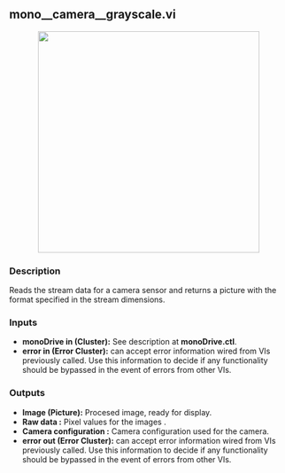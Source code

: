 ## mono__camera__grayscale.vi
<p align="center">
<img src="https://github.com/monoDriveIO/client/raw/master/WikiPhotos/LV_client/sensors/mono__camera__grayscalec.png" width="400"  />
</p>

### Description
Reads the stream data for a camera sensor  and returns a picture with the format specified in the stream dimensions.

### Inputs

- **monoDrive in (Cluster):** See description at **monoDrive.ctl**.
- **error in (Error Cluster):** can accept error information wired from VIs previously called. Use this information to decide if any functionality should be bypassed in the event of errors from other VIs.


### Outputs
- **Image (Picture):** Procesed image, ready for display.
- **Raw data :** Pixel values for the images .
- **Camera configuration :** Camera configuration used for the camera.
- **error out (Error Cluster):** can accept error information wired from VIs previously called. Use this information to decide if any functionality should be bypassed in the event of errors from other VIs.
